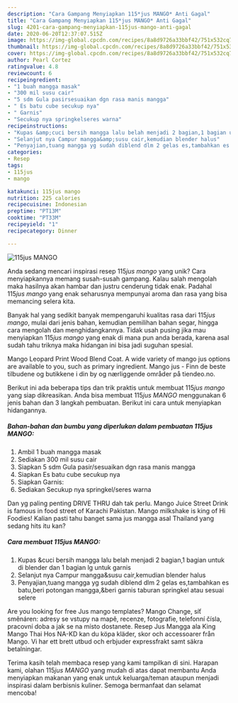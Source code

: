 ```yaml
---
description: "Cara Gampang Menyiapkan 115*jus MANGO* Anti Gagal"
title: "Cara Gampang Menyiapkan 115*jus MANGO* Anti Gagal"
slug: 4201-cara-gampang-menyiapkan-115jus-mango-anti-gagal
date: 2020-06-20T12:37:07.515Z
image: https://img-global.cpcdn.com/recipes/8a8d9726a33bbf42/751x532cq70/115jus-mango-foto-resep-utama.jpg
thumbnail: https://img-global.cpcdn.com/recipes/8a8d9726a33bbf42/751x532cq70/115jus-mango-foto-resep-utama.jpg
cover: https://img-global.cpcdn.com/recipes/8a8d9726a33bbf42/751x532cq70/115jus-mango-foto-resep-utama.jpg
author: Pearl Cortez
ratingvalue: 4.8
reviewcount: 6
recipeingredient:
- "1 buah mangga masak"
- "300 mil susu cair"
- "5 sdm Gula pasirsesuaikan dgn rasa manis mangga"
- " Es batu cube secukup nya"
- " Garnis"
- "Secukup nya springkelseres warna"
recipeinstructions:
- "Kupas &amp;cuci bersih mangga lalu belah menjadi 2 bagian,1 bagian untuk di blender dan 1 bagian lg untuk garnis"
- "Selanjut nya Campur mangga&amp;susu cair,kemudian blender halus"
- "Penyajian,tuang mangga yg sudah diblend dlm 2 gelas es,tambahkan es batu,beri potongan mangga,&amp;beri garnis taburan springkel atau sesuai selere"
categories:
- Resep
tags:
- 115jus
- mango

katakunci: 115jus mango 
nutrition: 225 calories
recipecuisine: Indonesian
preptime: "PT13M"
cooktime: "PT33M"
recipeyield: "1"
recipecategory: Dinner

---
```



![115*jus MANGO*](https://img-global.cpcdn.com/recipes/8a8d9726a33bbf42/751x532cq70/115jus-mango-foto-resep-utama.jpg)

Anda sedang mencari inspirasi resep 115*jus mango* yang unik? Cara menyiapkannya memang susah-susah gampang. Kalau salah mengolah maka hasilnya akan hambar dan justru cenderung tidak enak. Padahal 115*jus mango* yang enak seharusnya mempunyai aroma dan rasa yang bisa memancing selera kita.

Banyak hal yang sedikit banyak mempengaruhi kualitas rasa dari 115*jus mango*, mulai dari jenis bahan, kemudian pemilihan bahan segar, hingga cara mengolah dan menghidangkannya. Tidak usah pusing jika mau menyiapkan 115*jus mango* yang enak di mana pun anda berada, karena asal sudah tahu triknya maka hidangan ini bisa jadi suguhan spesial.

Mango Leopard Print Wood Blend Coat. A wide variety of mango jus options are available to you, such as primary ingredient. Mango jus - Finn de beste tilbudene og butikkene i din by og nærliggende områder på tiendeo.no.


Berikut ini ada beberapa tips dan trik praktis untuk membuat 115*jus mango* yang siap dikreasikan. Anda bisa membuat 115*jus MANGO* menggunakan 6 jenis bahan dan 3 langkah pembuatan. Berikut ini cara untuk menyiapkan hidangannya.

<!--inarticleads1-->

##### Bahan-bahan dan bumbu yang diperlukan dalam pembuatan 115*jus MANGO*:

1. Ambil 1 buah mangga masak
1. Sediakan 300 mil susu cair
1. Siapkan 5 sdm Gula pasir/sesuaikan dgn rasa manis mangga
1. Siapkan  Es batu cube secukup nya
1. Siapkan  Garnis:
1. Sediakan Secukup nya springkel/seres warna


Dan yg paling penting DRIVE THRU dah tak perlu. Mango Juice Street Drink is famous in food street of Karachi Pakistan. Mango milkshake is king of Hi Foodies! Kalian pasti tahu banget sama jus mangga asal Thailand yang sedang hits itu kan? 

<!--inarticleads2-->

##### Cara membuat 115*jus MANGO*:

1. Kupas &amp;cuci bersih mangga lalu belah menjadi 2 bagian,1 bagian untuk di blender dan 1 bagian lg untuk garnis
1. Selanjut nya Campur mangga&amp;susu cair,kemudian blender halus
1. Penyajian,tuang mangga yg sudah diblend dlm 2 gelas es,tambahkan es batu,beri potongan mangga,&amp;beri garnis taburan springkel atau sesuai selere


Are you looking for free Jus mango templates? Mango Change, síť směnáren: adresy se vstupy na mapě, recenze, fotografie, telefonní čísla, pracovní doba a jak se na místo dostanete. Resep Jus Mangga ala King Mango Thai Hos NA-KD kan du köpa kläder, skor och accessoarer från Mango. Vi har ett brett utbud och erbjuder expressfrakt samt säkra betalningar. 

Terima kasih telah membaca resep yang kami tampilkan di sini. Harapan kami, olahan 115*jus MANGO* yang mudah di atas dapat membantu Anda menyiapkan makanan yang enak untuk keluarga/teman ataupun menjadi inspirasi dalam berbisnis kuliner. Semoga bermanfaat dan selamat mencoba!
